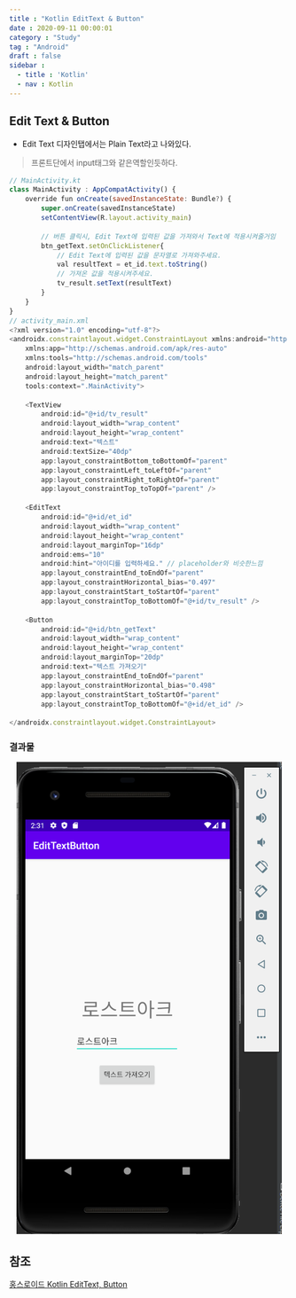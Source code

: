 ```yaml
---
title : "Kotlin EditText & Button"
date : 2020-09-11 00:00:01
category : "Study"
tag : "Android"
draft : false
sidebar : 
  - title : 'Kotlin'
  - nav : Kotlin    
--- 
```

## Edit Text & Button
* Edit Text 디자인탭에서는 Plain Text라고 나와있다.
> 프론트단에서 input태그와 같은역할인듯하다.

```javascript
// MainActivity.kt
class MainActivity : AppCompatActivity() {
    override fun onCreate(savedInstanceState: Bundle?) {
        super.onCreate(savedInstanceState)
        setContentView(R.layout.activity_main)

        // 버튼 클릭시, Edit Text에 입력된 값을 가져와서 Text에 적용시켜줄거임
        btn_getText.setOnClickListener{
            // Edit Text에 입력된 값을 문자열로 가져와주세요.
            val resultText = et_id.text.toString()
            // 가져온 값을 적용시켜주세요.
            tv_result.setText(resultText)
        }
    }
}
// activity_main.xml
<?xml version="1.0" encoding="utf-8"?>
<androidx.constraintlayout.widget.ConstraintLayout xmlns:android="http://schemas.android.com/apk/res/android"
    xmlns:app="http://schemas.android.com/apk/res-auto"
    xmlns:tools="http://schemas.android.com/tools"
    android:layout_width="match_parent"
    android:layout_height="match_parent"
    tools:context=".MainActivity">

    <TextView
        android:id="@+id/tv_result"
        android:layout_width="wrap_content"
        android:layout_height="wrap_content"
        android:text="텍스트"
        android:textSize="40dp"
        app:layout_constraintBottom_toBottomOf="parent"
        app:layout_constraintLeft_toLeftOf="parent"
        app:layout_constraintRight_toRightOf="parent"
        app:layout_constraintTop_toTopOf="parent" />

    <EditText
        android:id="@+id/et_id"
        android:layout_width="wrap_content"
        android:layout_height="wrap_content"
        android:layout_marginTop="16dp"
        android:ems="10"
        android:hint="아이디를 입력하세요." // placeholder와 비슷한느낌
        app:layout_constraintEnd_toEndOf="parent"
        app:layout_constraintHorizontal_bias="0.497"
        app:layout_constraintStart_toStartOf="parent"
        app:layout_constraintTop_toBottomOf="@+id/tv_result" />

    <Button
        android:id="@+id/btn_getText"
        android:layout_width="wrap_content"
        android:layout_height="wrap_content"
        android:layout_marginTop="20dp"
        android:text="텍스트 가져오기"
        app:layout_constraintEnd_toEndOf="parent"
        app:layout_constraintHorizontal_bias="0.498"
        app:layout_constraintStart_toStartOf="parent"
        app:layout_constraintTop_toBottomOf="@+id/et_id" />

</androidx.constraintlayout.widget.ConstraintLayout>
```
### 결과물
<div style="text-align : center;">
  <img src="https://github.com/sangmin802/Kotlin_Android/blob/master/HongLecture/EditTextButton/app/src/main/res/drawable/edittext.PNG?raw=true" alt="result">
</div>

## 참조
[홍스로이드 Kotlin EditText, Button](https://www.youtube.com/watch?v=J-PsYQlgPWw&list=PLC51MBz7PMywN2GJ53aF0UO5fnHGjW35a&index=2)
